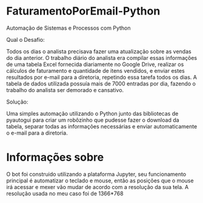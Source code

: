 # FaturamentoPorEmail-Python
Automação de Sistemas e Processos com Python

Qual o Desafio:

Todos os dias o analista precisava fazer uma atualização sobre as vendas do dia anterior. O trabalho diário do analista era compilar essas informações de uma tabela Excel fornecida diariamente no Google Drive, realizar os cálculos de faturamento e quantidade de itens vendidos, e enviar estes resultados por e-mail para a diretoria, repetindo essa tarefa todos os dias. A tabela de dados utilizada possuía mais de 7000 entradas por dia, fazendo o trabalho do analista ser demorado e cansativo.

Solução:

Uma simples automação utilizando o Python junto das bibliotecas de pyautogui para criar um robôzinho que pudesse fazer o download da tabela, separar todas as informações necessárias e enviar automaticamente o e-mail para a diretoria.


# Informações sobre

O bot foi construido utilizando a plataforma Jupyter, seu funcionamento principal é automatizar o teclado e mouse, então as posições que o mouse irá acessar e mexer vão mudar de acordo com a resolução da sua tela. A resolução usada no meu caso foi de 1366*768

